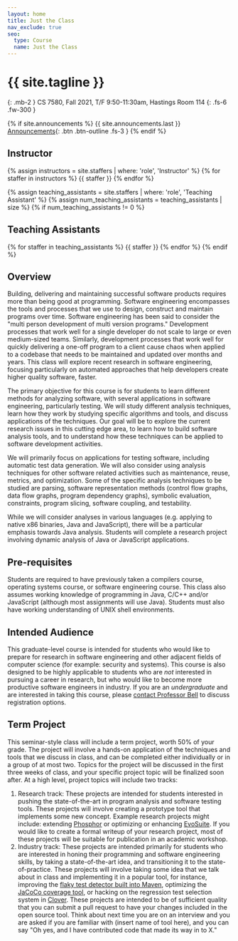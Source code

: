 ```yaml
---
layout: home
title: Just the Class
nav_exclude: true
seo:
  type: Course
  name: Just the Class
---
```


# {{ site.tagline }}
{: .mb-2 }
CS 7580, Fall 2021, T/F 9:50-11:30am, Hastings Room 114
{: .fs-6 .fw-300 }

{% if site.announcements %}
{{ site.announcements.last }}
[Announcements](announcements.md){: .btn .btn-outline .fs-3 }
{% endif %}

## Instructor
{% assign instructors = site.staffers | where: 'role', 'Instructor' %}
{% for staffer in instructors %}
{{ staffer }}
{% endfor %}

{% assign teaching_assistants = site.staffers | where: 'role', 'Teaching Assistant' %}
{% assign num_teaching_assistants = teaching_assistants | size %}
{% if num_teaching_assistants != 0 %}
## Teaching Assistants

{% for staffer in teaching_assistants %}
{{ staffer }}
{% endfor %}
{% endif %}

## Overview
Building, delivering and maintaining successful software products requires more than being good at programming. Software engineering encompasses the tools and processes that we use to design, construct and maintain programs over time. Software engineering has been said to consider the "multi person development of multi version programs." Development processes that work well for a single developer do not scale to large or even medium-sized teams. Similarly, development processes that work well for quickly delivering a one-off program to a client cause chaos when applied to a codebase that needs to be maintained and updated over months and years. 
This class will explore recent research in software engineering, focusing particularly on automated approaches that help developers create higher quality software, faster.

The primary objective for this course is for students to learn different methods for analyzing software, with several applications in software engineering, particularly testing. We will study different analysis techniques, learn how they work by studying specific algorithms and tools, and discuss applications of the techniques. Our goal will be to explore the current research issues in this cutting edge area, to learn how to build software analysis tools, and to understand how these techniques can be applied to software development activities.

We will primarily focus on applications for testing software, including automatic test data generation. We will also consider using analysis techniques for other software related activities such as maintenance, reuse, metrics, and optimization. Some of the specific analysis techniques to be studied are parsing, software representation methods (control flow graphs, data flow graphs, program dependency graphs), symbolic evaluation, constraints, program slicing, software coupling, and testability.

While we will consider analyses in various languages (e.g. applying to native x86 binaries, Java and JavaScript), there will be a particular emphasis towards Java analysis. Students will complete a research project involving dynamic analysis of Java or JavaScript applications.


## Pre-requisites
Students are required to have previously taken a compilers course, operating systems course, or software engineering course. This class also assumes working knowledge of programming in Java, C/C++ and/or JavaScript (although most assignments will use Java). Students must also have working understanding of UNIX shell environments.

## Intended Audience
This graduate-level course is intended for students who would like to prepare for research in software engineering and other adjacent fields of computer science (for example: security and systems). This course is also designed to be highly applicable to students who are *not* interested in pursuing a career in research, but who would like to become more productive software engineers in industry. If you are an *undergraduate* and are interested in taking this course, please [contact Professor Bell](mailto:j.bell@northeastern.edu) to discuss registration options.

## Term Project 
This seminar-style class will include a term project, worth 50% of your grade. The project will involve a hands-on application of the techniques and tools that we discuss in class, and can be completed either individually or in a group of at most two. Topics for the project will be discussed in the first three weeks of class, and your specific project topic will be finalized soon after. At a high level, project topics will include two tracks:

1. Research track: These projects are intended for students interested in pushing the state-of-the-art in program analysis and software testing tools. These projects will involve creating a prototype tool that implements some new concept. Example research projects might include: extending [Phosphor](https://github.com/gmu-swe/phosphor) or optimizing or enhancing [EvoSuite](http://www.evosuite.org/). If you would like to create a formal writeup of your research project, most of these projects will be suitable for publication in an academic workshop.
2. Industry track: These projects are intended primarily for students who are interested in honing their programming and software engineering skills, by taking a state-of-the-art idea, and transitioning it to the state-of-practice. These projects will involve taking some idea that we talk about in class and implementing it in a popular tool, for instance, improving the [flaky test detector built into Maven](https://maven.apache.org/surefire/maven-surefire-plugin/examples/rerun-failing-tests.html), optimizing the [JaCoCo coverage tool](https://www.jacoco.org), or hacking on the regression test selection system in [Clover](http://openclover.org). These projects are intended to be of sufficient quality that you can submit a pull request to have your changes included in the open source tool. Think about next time you are on an interview and you are asked if you are familiar with (insert name of tool here), and you can say "Oh yes, and I have contributed code that made its way in to X."

